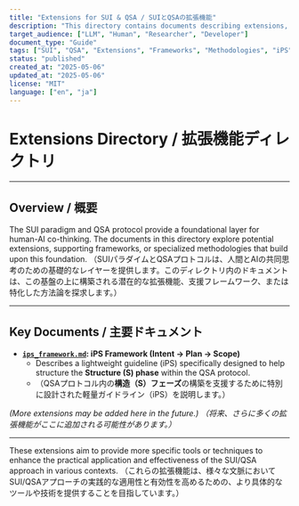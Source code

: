 ```yaml
---
title: "Extensions for SUI & QSA / SUIとQSAの拡張機能"
description: "This directory contains documents describing extensions, complementary frameworks, or specific methodologies that enhance or build upon the core SUI paradigm and QSA protocol. / このディレクトリには、コアとなるSUIパラダイムとQSAプロトコルを強化または基盤とする、拡張機能、補完的フレームワーク、または特定の方法論を説明するドキュメントが含まれます。"
target_audience: ["LLM", "Human", "Researcher", "Developer"]
document_type: "Guide"
tags: ["SUI", "QSA", "Extensions", "Frameworks", "Methodologies", "iPS"]
status: "published"
created_at: "2025-05-06"
updated_at: "2025-05-06"
license: "MIT"
language: ["en", "ja"]
---
```


# Extensions Directory / 拡張機能ディレクトリ

---

## Overview / 概要

The SUI paradigm and QSA protocol provide a foundational layer for human-AI co-thinking. The documents in this directory explore potential extensions, supporting frameworks, or specialized methodologies that build upon this foundation.
（SUIパラダイムとQSAプロトコルは、人間とAIの共同思考のための基礎的なレイヤーを提供します。このディレクトリ内のドキュメントは、この基盤の上に構築される潜在的な拡張機能、支援フレームワーク、または特化した方法論を探求します。）

---

## Key Documents / 主要ドキュメント

-   **[`ips_framework.md`](./ips_framework.md): iPS Framework (Intent → Plan → Scope)**
    -   Describes a lightweight guideline (iPS) specifically designed to help structure the **Structure (S) phase** within the QSA protocol.
    -   （QSAプロトコル内の**構造（S）フェーズ**の構築を支援するために特別に設計された軽量ガイドライン（iPS）を説明します。）

*(More extensions may be added here in the future.)*
*（将来、さらに多くの拡張機能がここに追加される可能性があります。）*

---

These extensions aim to provide more specific tools or techniques to enhance the practical application and effectiveness of the SUI/QSA approach in various contexts.
（これらの拡張機能は、様々な文脈においてSUI/QSAアプローチの実践的な適用性と有効性を高めるための、より具体的なツールや技術を提供することを目指しています。）
